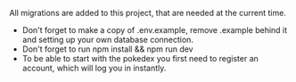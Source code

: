 All migrations are added to this project, that are needed at the current time. 
- Don't forget to make a copy of .env.example, remove .example behind it and setting up your own database connection.
- Don't forget to run npm install && npm run dev
- To be able to start with the pokedex you first need to register an account, which will log you in instantly.
